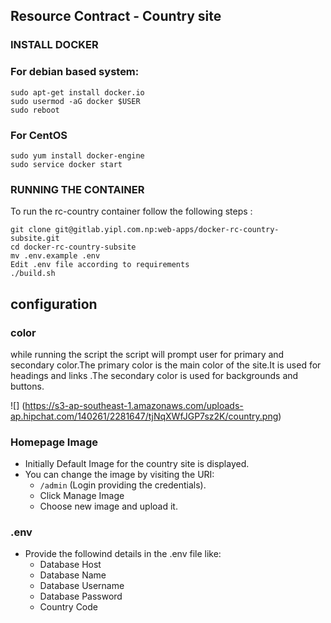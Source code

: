## Resource Contract - Country site

### INSTALL DOCKER

### For debian based system:

```
sudo apt-get install docker.io
sudo usermod -aG docker $USER
sudo reboot

```
### For CentOS

```
sudo yum install docker-engine
sudo service docker start

```

### RUNNING THE CONTAINER

To run the rc-country container follow the following steps :
```
git clone git@gitlab.yipl.com.np:web-apps/docker-rc-country-subsite.git
cd docker-rc-country-subsite
mv .env.example .env
Edit .env file according to requirements
./build.sh

```
## configuration
### color
while running the script the script will prompt user for primary and secondary color.The primary color is the main color of the site.It is used for headings and links .The secondary color is used for backgrounds and buttons.

![] (https://s3-ap-southeast-1.amazonaws.com/uploads-ap.hipchat.com/140261/2281647/tjNqXWfJGP7sz2K/country.png)

### Homepage Image
* Initially Default Image for the country site is displayed.
* You can change the image by visiting the URI:
	* `/admin` (Login providing the credentials).
	* Click Manage Image
	* Choose new image and upload it.

### .env
* Provide the followind details in the .env file like:
	* Database Host
	* Database Name
	* Database Username
	* Database Password
	* Country Code


